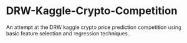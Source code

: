 # DRW-Kaggle-Crypto-Competition
An attempt at the DRW kaggle crypto price prediction competition using basic feature selection and regression techniques.
